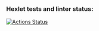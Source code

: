 ### Hexlet tests and linter status:
[![Actions Status](https://github.com/kamelot43/js-react-developer-project-12/workflows/hexlet-check/badge.svg)](https://github.com/kamelot43/js-react-developer-project-12/actions)